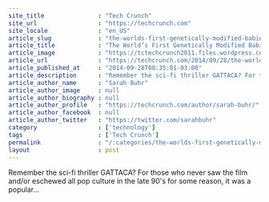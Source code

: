 ```yaml
---
site_title               : "Tech Crunch"
site_url                 : "https://techcrunch.com"
site_locale              : "en_US"
article_slug             : "the-worlds-first-genetically-modified-babies-will-graduate-high-school-this-year"
article_title            : "The World’s First Genetically Modified Babies Will Graduate High School This Year"
article_image            : "https://tctechcrunch2011.files.wordpress.com/2014/09/3510107184_b1f6598fc9_b.jpg?w=764&h=400&crop=1"
article_url              : "https://techcrunch.com/2014/09/28/the-worlds-first-genetically-modified-babies-will-graduate-high-school-this-year/"
article_published_at     : "2014-09-28T08:35:01-03:00"
article_description      : "Remember the sci-fi thriller GATTACA? For those who never saw the film and/or eschewed all pop culture in the late 90's for some reason, it was a popular..."
article_author_name      : "Sarah Buhr"
article_author_image     : null
article_author_biography : null
article_author_profile   : "https://techcrunch.com/author/sarah-buhr/"
article_author_facebook  : null
article_author_twitter   : "https://twitter.com/sarahbuhr"
category                 : ['technology']
tags                     : ['Tech Crunch']
permalink                : "/:categories/the-worlds-first-genetically-modified-babies-will-graduate-high-school-this-year/"
layout                   : post
---
```


Remember the sci-fi thriller GATTACA? For those who never saw the film and/or eschewed all pop culture in the late 90's for some reason, it was a popular...
